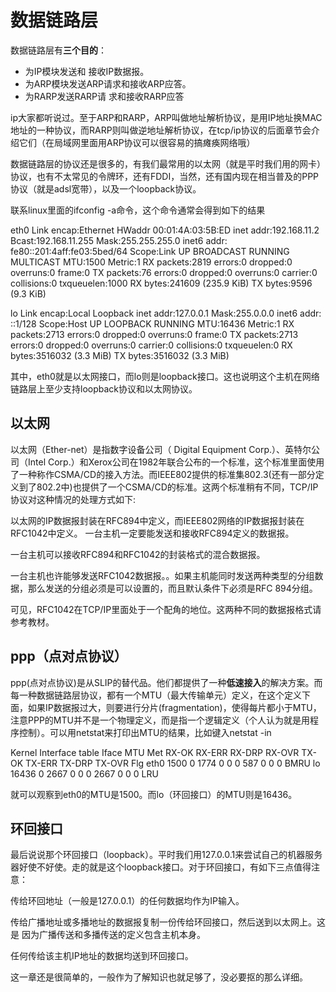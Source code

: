 # 数据链路层

数据链路层有**三个目的**：

* 为IP模块发送和 接收IP数据报。
* 为ARP模块发送ARP请求和接收ARP应答。
* 为RARP发送RARP请 求和接收RARP应答

ip大家都听说过。至于ARP和RARP，ARP叫做地址解析协议，是用IP地址换MAC地址的一种协议，而RARP则叫做逆地址解析协议，在tcp/ip协议的后面章节会介绍它们（在局域网里面用ARP协议可以很容易的搞瘫痪网络哦）

数据链路层的协议还是很多的，有我们最常用的以太网（就是平时我们用的网卡）协议，也有不太常见的令牌环，还有FDDI，当然，还有国内现在相当普及的PPP协议（就是adsl宽带），以及一个loopback协议。

联系linux里面的ifconfig -a命令，这个命令通常会得到如下的结果

eth0 Link encap:Ethernet HWaddr 00:01:4A:03:5B:ED
inet addr:192.168.11.2 Bcast:192.168.11.255 Mask:255.255.255.0
inet6 addr: fe80::201:4aff:fe03:5bed/64 Scope:Link
UP BROADCAST RUNNING MULTICAST MTU:1500 Metric:1
RX packets:2819 errors:0 dropped:0 overruns:0 frame:0
TX packets:76 errors:0 dropped:0 overruns:0 carrier:0
collisions:0 txqueuelen:1000
RX bytes:241609 (235.9 KiB) TX bytes:9596 (9.3 KiB)

lo Link encap:Local Loopback
inet addr:127.0.0.1 Mask:255.0.0.0
inet6 addr: ::1/128 Scope:Host
UP LOOPBACK RUNNING MTU:16436 Metric:1
RX packets:2713 errors:0 dropped:0 overruns:0 frame:0
TX packets:2713 errors:0 dropped:0 overruns:0 carrier:0
collisions:0 txqueuelen:0
RX bytes:3516032 (3.3 MiB) TX bytes:3516032 (3.3 MiB)

其中，eth0就是以太网接口，而lo则是loopback接口。这也说明这个主机在网络链路层上至少支持loopback协议和以太网协议。


## 以太网


以太网（Ether-net）是指数字设备公司（ Digital Equipment Corp.）、英特尔公司（Intel Corp.）和Xerox公司在1982年联合公布的一个标准，这个标准里面使用了一种称作CSMA/CD的接入方法。而IEEE802提供的标准集802.3(还有一部分定义到了802.2中)也提供了一个CSMA/CD的标准。这两个标准稍有不同，TCP/IP协议对这种情况的处理方式如下:

以太网的IP数据报封装在RFC894中定义，而IEEE802网络的IP数据报封装在RFC1042中定义。
一台主机一定要能发送和接收RFC894定义的数据报。

一台主机可以接收RFC894和RFC1042的封装格式的混合数据报。

一台主机也许能够发送RFC1042数据报。。如果主机能同时发送两种类型的分组数 据，那么发送的分组必须是可以设置的，而且默认条件下必须是RFC 894分组。

可见，RFC1042在TCP/IP里面处于一个配角的地位。这两种不同的数据报格式请参考教材。


## ppp（点对点协议）


ppp(点对点协议)是从SLIP的替代品。他们都提供了一种**低速接入**的解决方案。而每一种数据链路层协议，都有一个MTU（最大传输单元）定义，在这个定义下面，如果IP数据报过大，则要进行分片(fragmentation)，使得每片都小于MTU，注意PPP的MTU并不是一个物理定义，而是指一个逻辑定义（个人认为就是用程序控制）。可以用netstat来打印出MTU的结果，比如键入netstat -in

Kernel Interface table
Iface       MTU Met    RX-OK RX-ERR RX-DRP RX-OVR    TX-OK TX-ERR TX-DRP TX-OVR Flg
eth0       1500   0     1774      0      0      0      587      0      0      0 BMRU
lo        16436   0     2667      0      0      0     2667      0      0      0 LRU

就可以观察到eth0的MTU是1500。而lo（环回接口）的MTU则是16436。


## 环回接口

最后说说那个环回接口（loopback）。平时我们用127.0.0.1来尝试自己的机器服务器好使不好使。走的就是这个loopback接口。对于环回接口，有如下三点值得注意：

传给环回地址（一般是127.0.0.1）的任何数据均作为IP输入。

传给广播地址或多播地址的数据报复制一份传给环回接口，然后送到以太网上。这是 因为广播传送和多播传送的定义包含主机本身。

任何传给该主机IP地址的数据均送到环回接口。

这一章还是很简单的，一般作为了解知识也就足够了，没必要抠的那么详细。


